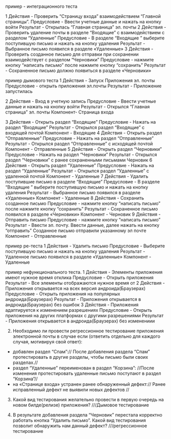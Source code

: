 пример - интеграционного теста

1
Действия  - Проверить “Страницу входа” взаимодействием “Главной страницы”.
Предусловие - Ввести учетные данные и нажать на кнопку войти
Результат - Открылась “Главная страница” эл. почты
2
Действия - Проверить удаление почты в разделе “Входящие” с взаимодействием с разделом “Удаленные”
Предусловие - В разделе “Входящие ” выберите поступившую письмо и нажать на кнопку удаления
Результат - Выбранное письмо появился в разделе «Удаленные»
3
Действия - Проверить созданное письмо для отправки при сохранении взаимодействует с  разделом “Черновики”
Предусловие - нажмите кнопку “написать письмо” после нажмите кнопку “сохранить”
Результат - Сохраненное  письмо должно появиться в разделе «Черновики»


пример дымового теста
1
Действия - Запуск Приложения эл. почты
Предусловие - открыть приложения эл.почты
Результат - Приложение запустилась


2
Действия - Вход в учетную запись
Предусловие - Ввести учетные данные и нажать на кнопку войти
Результат - Открылся “Главная страница” эл. почты
Компонент- Страница входа

3
Действия - Открыть раздел “Входящие”
Предусловие - Нажать на раздел “Входящие”
Результат - Открылся раздел “Входящие” с входящей почтой
Компонент - Входящие
4
Действия - Открыть раздел “Отправленные”
Предусловие - Нажать на раздел “Отправленные”
Результат - Открылся раздел “Отправленные” с исходящей почтой
Компонент - Отправленные
5
Действия - Открыть раздел “Черновики”
Предусловие - Нажать на раздел “Черновики”
Результат - Открылся раздел “Черновики” с ранее сохраненными письмами
Черновик
6
Действия - Открыть раздел “Удаленные”
Предусловие - Нажать на раздел “Удаленные”
Результат - Открылся раздел “Удаленные” с удаленной почтой
Компонент - Удаленные
7
Действия - Удалить поступившие письмо в разделе “Входящие” 
Предусловие - В разделе “Входящие ” выберите поступившую письмо и нажать на кнопку удаления
Результат - Выбранное письмо появился в разделе «Удаленные»
Компонент - Удаленные
8
Действия - Сохранить созданное письмо
Предусловие - нажмите кнопку “написать письмо” после нажмите кнопку “сохранить”
Результат - Сохраненное  письмо появился в разделе «Черновики»
Компонент - Черновик
9
Действия - Отправить письмо
Предусловие - нажмите кнопку “написать письмо” 
Результат - Ввести эл. почту. Ввести данные, далее нажать на кнопку  “отправить”
Созданное письмо отправили указанному эл почте
Компонент - Отправленные


пример ре-теста
1
Действия - Удалить письмо
Предусловие - Выберите поступившую письмо и нажать на кнопку удаления
Результат - Удаленное письмо появился в разделе «Удаленные»
Компонент - Удаленные


пример нефункционального теста.
1
Действия - Элементы приложения имеют нужное время отклика
Предусловие - Открыть приложения
Результат - Все элементы отображаются нужное время от
2
Действия - Приложения открывается на всех версия андроида(Браузерах)
Предусловие - Открыть приложения на популярных андроида(Браузерах)
Результат - Приложения открывается в андроида(Браузерах) без ошибок
3
Действия - Приложения адаптируется к изменением разрешениях
Предусловие - Открыть приложения на других платформах с другими разрешениями
Результат - Приложения открывается в андроида(Браузерах) без изменениии




2. Необходимо ли провести регрессионное тестирование приложения электронной почты в случае если (ответить отдельно для каждого случая, мотивируя свой ответ):
- добавлен раздел “Спам”:// После добавления раздела “Спам” протестировать в другие разделы, чтобы письмо были своих разделах.// 
- раздел “Удаленные” переименован в раздел “Корзина”: //После изменения протестировать удаленные письмо поступают в раздел “Корзина”//
- на «Странице входа» устранен ранее обнаруженный дефект:// Ранее исправленный дефект не выявили новых дефектов //

3. Какой вид тестирования желательно провести в первую очередь на новом билде(релизе) приложения?
///Дымовое тестирование

4. В результате добавления раздела “Черновик” перестала корректно работать кнопка “Удалить письмо”. Какой вид тестирования позволит обнаружить нам данный дефект?
///регрессионное тестирование
